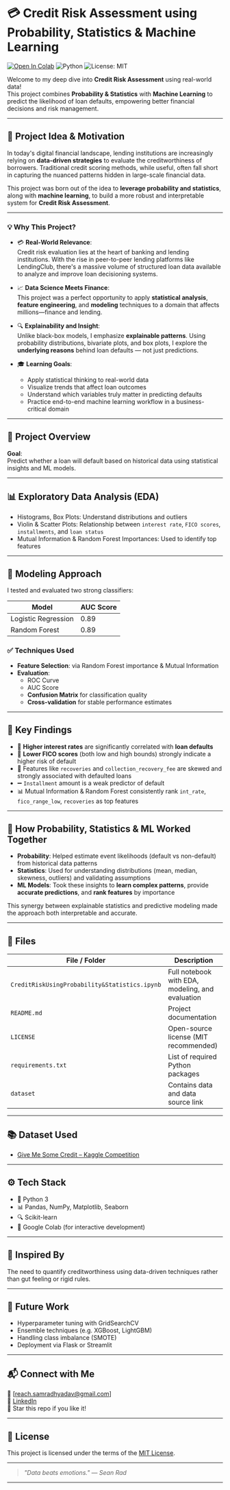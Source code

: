 # 💳 Credit Risk Assessment using Probability, Statistics & Machine Learning  
[![Open In Colab](https://colab.research.google.com/assets/colab-badge.svg)](https://colab.research.google.com/github/samradhyadav/Credit-Risk-Assessment/blob/main/CreditRiskUsingProbability%26Statistics.ipynb)
![Python](https://img.shields.io/badge/Python-3.10-yellow.svg)
![License: MIT](https://img.shields.io/badge/License-MIT-green.svg)



Welcome to my deep dive into **Credit Risk Assessment** using real-world data!  
This project combines **Probability & Statistics** with **Machine Learning** to predict the likelihood of loan defaults, empowering better financial decisions and risk management.

---

## 🎯 Project Idea & Motivation

In today's digital financial landscape, lending institutions are increasingly relying on **data-driven strategies** to evaluate the creditworthiness of borrowers. Traditional credit scoring methods, while useful, often fall short in capturing the nuanced patterns hidden in large-scale financial data.

This project was born out of the idea to **leverage probability and statistics**, along with **machine learning**, to build a more robust and interpretable system for **Credit Risk Assessment**. 

---

### 💡 Why This Project?

- 💳 **Real-World Relevance**:  
  Credit risk evaluation lies at the heart of banking and lending institutions. With the rise in peer-to-peer lending platforms like LendingClub, there's a massive volume of structured loan data available to analyze and improve loan decisioning systems.

- 📈 **Data Science Meets Finance**:  
  This project was a perfect opportunity to apply **statistical analysis**, **feature engineering**, and **modeling** techniques to a domain that affects millions—finance and lending.

- 🔍 **Explainability and Insight**:  
  Unlike black-box models, I emphasize **explainable patterns**. Using probability distributions, bivariate plots, and box plots, I explore the **underlying reasons** behind loan defaults — not just predictions.

- 🎓 **Learning Goals**:
    - Apply statistical thinking to real-world data  
    - Visualize trends that affect loan outcomes  
    - Understand which variables truly matter in predicting defaults  
    - Practice end-to-end machine learning workflow in a business-critical domain

---

## 📁 Project Overview

**Goal**:  
Predict whether a loan will default based on historical data using statistical insights and ML models.

---

## 📊 Exploratory Data Analysis (EDA)

- Histograms, Box Plots: Understand distributions and outliers
- Violin & Scatter Plots: Relationship between `interest rate`, `FICO scores`, `installments`, and `loan status`
- Mutual Information & Random Forest Importances: Used to identify top features

---

## 🧠 Modeling Approach

I tested and evaluated two strong classifiers:

| Model               | AUC Score |
|--------------------|-----------|
| Logistic Regression | 0.89      |
| Random Forest       | 0.89      |

### ✅ Techniques Used

- **Feature Selection**: via Random Forest importance & Mutual Information
- **Evaluation**: 
  - ROC Curve
  - AUC Score
  - **Confusion Matrix** for classification quality
  - **Cross-validation** for stable performance estimates

---

## 📌 Key Findings

- 🔺 **Higher interest rates** are significantly correlated with **loan defaults**
- 🔻 **Lower FICO scores** (both low and high bounds) strongly indicate a higher risk of default
- 🧾 Features like `recoveries` and `collection_recovery_fee` are skewed and strongly associated with defaulted loans
- ➖ `Installment` amount is a weak predictor of default
- 📊 Mutual Information & Random Forest consistently rank `int_rate`, `fico_range_low`, `recoveries` as top features

---

## 🧮 How Probability, Statistics & ML Worked Together

- **Probability**: Helped estimate event likelihoods (default vs non-default) from historical data patterns
- **Statistics**: Used for understanding distributions (mean, median, skewness, outliers) and validating assumptions
- **ML Models**: Took these insights to **learn complex patterns**, provide **accurate predictions**, and **rank features** by importance

This synergy between explainable statistics and predictive modeling made the approach both interpretable and accurate.

---

## 📂 Files

| File / Folder | Description |
|---------------|-------------|
| `CreditRiskUsingProbability&Statistics.ipynb` | Full notebook with EDA, modeling, and evaluation |
| `README.md` | Project documentation |
| `LICENSE` | Open-source license (MIT recommended) |
| `requirements.txt` | List of required Python packages |
| `dataset` | Contains data and data source link |


---

## 📚 Dataset Used

- [Give Me Some Credit – Kaggle Competition](https://www.kaggle.com/competitions/GiveMeSomeCredit/data)

---

## ⚙️ Tech Stack

- 🐍 Python 3
- 📊 Pandas, NumPy, Matplotlib, Seaborn
- 🔍 Scikit-learn
- 🚀 Google Colab (for interactive development)

---

## 🧠 Inspired By

The need to quantify creditworthiness using data-driven techniques rather than gut feeling or rigid rules.

---

## 🚀 Future Work

- Hyperparameter tuning with GridSearchCV
- Ensemble techniques (e.g. XGBoost, LightGBM)
- Handling class imbalance (SMOTE)
- Deployment via Flask or Streamlit

---

## 📬 Connect with Me

📧 [reach.samradhyadav@gmail.com]  
💼 [LinkedIn](https://www.linkedin.com/in/samradh-singh-yadav/)  
📌 Star this repo if you like it!

---

## 📄 License

This project is licensed under the terms of the [MIT License](LICENSE).

---

> _"Data beats emotions." — Sean Rad_

---


